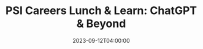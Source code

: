 ---
# Documentation: https://wowchemy.com/docs/managing-content/
type: webinar
title: "PSI Careers Lunch & Learn: ChatGPT & Beyond"
url_freeregister: https://www.psiweb.org/events/event-item/2023/09/12/default-calendar/psi-careers-lunch-learn-chatgpt-beyond
date: 2023-09-12T04:00:00
date_end: 2023-09-12T05:00:00
all_day: false
speaker: "Kleio Kipourou, Andy Nicholls and Tom Fisher"
---
